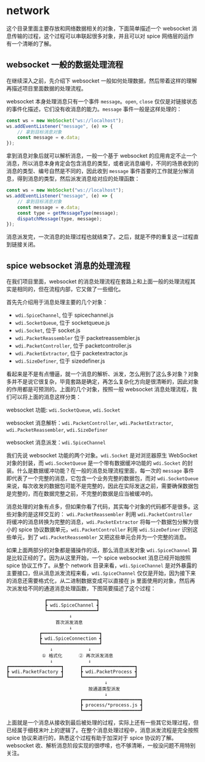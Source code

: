 # network

这个目录里面主要存放和网络数据相关的对象，下面简单描述一个 websocket 消息传输的过程，这个过程可以串联起很多对象，并且可以对 spice 网络层的运作有一个清晰的了解。

## websocket 一般的数据处理流程
在继续深入之前，先介绍下 websocket 一般如何处理数据，然后带着这样的理解再描述项目里面数据的处理流程。

websocket 本身处理消息只有一个事件 `message`。`open`, `close` 仅仅是对链接状态的事件化描述，它们没有收消息的能力。`message` 事件一般是这样处理的：
```js
const ws = new WebSocket("ws://localhost");
ws.addEventListener("message", (e) => {
    // 拿到目标消息对象
    const message = e.data;
});
```
拿到消息对象后就可以解析消息，一般一个基于 websocket 的应用肯定不止一个消息，所以消息本身肯定会包含消息的类型，或者说消息编号，不同的场景收到的消息的类型、编号自然是不同的，因此收到 `message` 事件首要的工作就是分解消息，得到消息的类型，然后派发消息给对应的处理函数：
```js
const ws = new WebSocket("ws://localhost");
ws.addEventListener("message", (e) => {
    // 拿到目标消息对象
    const message = e.data;
    const type = getMessageType(message);
    dispatchMessage(type, message);
});
```
消息派发完，一次消息的处理过程也就结束了。之后，就是不停的重复这一过程直到链接关闭。

## spice websocket 消息的处理流程
在我们项目里面，websocket 的消息处理流程在套路上和上面一般的处理流程其实是相同的，但在流程内部，它又做了一些细化。

首先先介绍用于消息处理主要的几个对象：

* `wdi.SpiceChannel`, 位于 spicechannel.js
* `wdi.SocketQueue`, 位于 socketqueue.js
* `wdi.Socket`, 位于 socket.js
* `wdi.PacketReassembler` 位于 packetreassembler.js
* `wdi.PacketController`, 位于 packetcontroller.js
* `wdi.PacketExtractor`, 位于 packetextractor.js
* `wdi.SizeDefiner`, 位于 sizedefiner.js

看起来是不是有点懵逼，就一个消息的解析、派发，怎么用到了这么多对象？对象多并不是说它很复杂，毕竟套路是确定，再怎么复杂化方向是很清晰的，因此对象的作用都是可预测的。上面的几个对象，按照一般 websocket 消息处理流程，我们可以将上面的消息这样分类：

websocket 功能: `wdi.SocketQueue`, `wdi.Socket`

websocket 消息解析：`wdi.PacketController`, `wdi.PacketExtractor`, `wdi.PacketReassembler`, `wdi.SizeDefiner`

websocket 消息派发：`wdi.SpiceChannel`

我们先说 websocket 功能的两个对象。`wdi.Socket` 是对浏览器原生 WebSocket 对象的封装，而 `wdi.SocketQueue` 是一个带有数据缓冲功能的 `wdi.Socket` 的封装。什么是数据缓冲功能？在一般的消息处理流程里面，每一次的 `message` 事件即代表了一个完整的消息，它包含一个业务完整的数据包，而对 `wdi.SocketQueue` 来说，每次收发的数据包可能不是完整的，因此在实际发送之前，需要确保数据包是完整的，而在数据完整之前，不完整的数据是应当被缓冲的。

消息处理的对象有点多，但如果你看了代码，其实每个对象的代码都不是很多。这些对象的是这样交互的： `wdi.PacketReassembler` 利用 `wdi.PacketController` 将缓冲的消息转换为完整的消息，`wdi.PacketExtractor` 将每一个数据包分解为很小的 spice 协议数据单元，`wdi.PacketController` 利用 `wdi.SizeDefiner` 识别这些单元，到了 `wdi.PacketReassembler` 又把这些单元合并为一个完整的消息。

如果上面两部分的对象都是骚操作的话，那么消息派发对象 `wdi.SpiceChannel` 算是比较正经的了。因为从这里开始，一个 spice websocket 消息已经开始按照 spice 协议工作了。从整个 network 目录来看，`wdi.SpiceChannel` 是对外暴露的主要接口，但从消息派发流程来看，`wdi.SpiceChannel` 仅仅是开始，因为接下来的消息还需要格式化，从二进制数据变成可以直接在 js 里面使用的对象，然后再次派发给不同的通道消息处理函数，下图简要描述了这个过程：

```
              ┏━━━━━━━━━━━━━━━━━━┓
              ┣ wdi.SpiceChannel ┫
              ┗━━━━━━━━━━━━━━━━━━┛
                       ↓
                  首次派发消息
                       ↓
            ┏━━━━━━━━━━━━━━━━━━━━━┓
            ┣ wdi.SpiceConnection ┫
            ┗━━━━━━━━━━━━━━━━━━━━━┛
                ↓             ↓
             ① 格式化      ② 再次派发消息
                ↓             ↓
┏━━━━━━━━━━━━━━━━━━━┓      ┏━━━━━━━━━━━━━━━━━━━┓
┣ wdi.PacketFactory ┫      ┣ wdi.PacketProcess ┫
┗━━━━━━━━━━━━━━━━━━━┛      ┗━━━━━━━━━━━━━━━━━━━┛
                                    ↓
                              按通道类型派发
                                    ↓
                           ┏━━━━━━━━━━━━━━━━━━━━━┓
                           ┣ process/*process.js ┫
                           ┗━━━━━━━━━━━━━━━━━━━━━┛
```

上面就是一个消息从接收到最后被处理的过程，实际上还有一些其它处理过程，但已经属于细枝末叶上的逻辑了。在整个消息处理过程中，消息派发流程是完全按照 spice 协议来进行的，熟悉这个过程有助于加深对于 spice 协议的了解。websocket 收、解析消息阶段实现的很啰嗦，也不够清晰，一般没问题不用特别关注。
